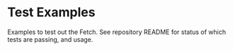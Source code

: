 # Test Examples

Examples to test out the Fetch. See repository README for status of which tests
are passing, and usage.

